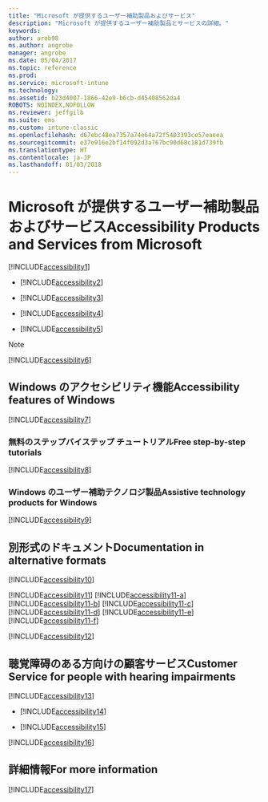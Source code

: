 ```yaml
---
title: "Microsoft が提供するユーザー補助製品およびサービス"
description: "Microsoft が提供するユーザー補助製品とサービスの詳細。"
keywords: 
author: arob98
ms.author: angrobe
manager: angrobe
ms.date: 05/04/2017
ms.topic: reference
ms.prod: 
ms.service: microsoft-intune
ms.technology: 
ms.assetid: b23d4007-1866-42e9-b6cb-d45408562da4
ROBOTS: NOINDEX,NOFOLLOW
ms.reviewer: jeffgilb
ms.suite: ems
ms.custom: intune-classic
ms.openlocfilehash: d67ebc48ea7357a74e64a72f5403393ce57eaeea
ms.sourcegitcommit: e37e916e2bf14f092d3a767bc90d68c181d739fb
ms.translationtype: HT
ms.contentlocale: ja-JP
ms.lasthandoff: 01/03/2018
---
```

# <a name="accessibility-products-and-services-from-microsoft"></a><span data-ttu-id="db936-103">Microsoft が提供するユーザー補助製品およびサービス</span><span class="sxs-lookup"><span data-stu-id="db936-103">Accessibility Products and Services from Microsoft</span></span>
[!INCLUDE[accessibility1](./includes/accessibility1_md.md)]

- [!INCLUDE[accessibility2](./includes/accessibility2_md.md)]

- [!INCLUDE[accessibility3](./includes/accessibility3_md.md)]

- [!INCLUDE[accessibility4](./includes/accessibility4_md.md)]

- [!INCLUDE[accessibility5](./includes/accessibility5_md.md)]

> [!NOTE]
> [!INCLUDE[accessibility6](./includes/accessibility6_md.md)]

## <a name="accessibility-features-of-windows"></a><span data-ttu-id="db936-104">Windows のアクセシビリティ機能</span><span class="sxs-lookup"><span data-stu-id="db936-104">Accessibility features of Windows</span></span>
[!INCLUDE[accessibility7](./includes/accessibility7_md.md)]

### <a name="free-step-by-step-tutorials"></a><span data-ttu-id="db936-105">無料のステップバイステップ チュートリアル</span><span class="sxs-lookup"><span data-stu-id="db936-105">Free step-by-step tutorials</span></span>
[!INCLUDE[accessibility8](./includes/accessibility8_md.md)]

### <a name="assistive-technology-products-for-windows"></a><span data-ttu-id="db936-106">Windows のユーザー補助テクノロジ製品</span><span class="sxs-lookup"><span data-stu-id="db936-106">Assistive technology products for Windows</span></span>
[!INCLUDE[accessibility9](./includes/accessibility9_md.md)]

## <a name="documentation-in-alternative-formats"></a><span data-ttu-id="db936-107">別形式のドキュメント</span><span class="sxs-lookup"><span data-stu-id="db936-107">Documentation in alternative formats</span></span>
[!INCLUDE[accessibility10](./includes/accessibility10_md.md)]

[!INCLUDE[accessibility11](./includes/accessibility11_md.md)]
[!INCLUDE[accessibility11-a](./includes/accessibility11-a_md.md)]
[!INCLUDE[accessibility11-b](./includes/accessibility11-b_md.md)]
[!INCLUDE[accessibility11-c](./includes/accessibility11-c_md.md)]
[!INCLUDE[accessibility11-d](./includes/accessibility11-d_md.md)]
[!INCLUDE[accessibility11-e](./includes/accessibility11-e_md.md)]
[!INCLUDE[accessibility11-f](./includes/accessibility11-f_md.md)]

[!INCLUDE[accessibility12](./includes/accessibility12_md.md)]

## <a name="customer-service-for-people-with-hearing-impairments"></a><span data-ttu-id="db936-108">聴覚障碍のある方向けの顧客サービス</span><span class="sxs-lookup"><span data-stu-id="db936-108">Customer Service for people with hearing impairments</span></span>
[!INCLUDE[accessibility13](./includes/accessibility13_md.md)]

- [!INCLUDE[accessibility14](./includes/accessibility14_md.md)]

- [!INCLUDE[accessibility15](./includes/accessibility15_md.md)]

[!INCLUDE[accessibility16](./includes/accessibility16_md.md)]

## <a name="for-more-information"></a><span data-ttu-id="db936-109">詳細情報</span><span class="sxs-lookup"><span data-stu-id="db936-109">For more information</span></span>
[!INCLUDE[accessibility17](./includes/accessibility17_md.md)]
